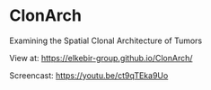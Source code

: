 # ClonArch
Examining the Spatial Clonal Architecture of Tumors

View at: https://elkebir-group.github.io/ClonArch/

Screencast: https://youtu.be/ct9qTEka9Uo
